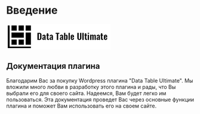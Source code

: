 # Введение

![](.gitbook/assets/dtu-logo-3.png)

## Документация плагина

Благодарим Вас за покупку Wordpress плагина "Data Table Ultimate". Мы вложили много любви в разработку этого плагина и рады, что Вы выбрали его для своего сайта. Надеемся, Вам будет легко им пользоваться. Эта документация проведет Вас через основные функции плагина и поможет Вам использовать его на своем сайте.

